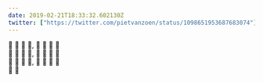 ```yaml
---
date: 2019-02-21T18:33:32.602130Z
twitter: ["https://twitter.com/pietvanzoen/status/1098651953687683074"]
---
```

👶 🦈 💩 💩, 💩 💩 💩 💩<br>
👶 🦈 💩 💩, 💩 💩 💩 💩<br>
👶 🦈 💩 💩, 💩 💩 💩 💩<br>
👶 🦈
